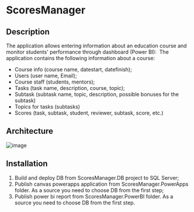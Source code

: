 # ScoresManager

## Description
The application allows entering information about an education course and monitor students' performance through dashboard (Power BI): 
The application contains the following information about a course:
- Course info (course name, datestart, datefinish);
- Users (user name, Email);
- Course staff (students, mentors);
- Tasks (task name, description, course, topic);
- Subtask (subtask name, topic, description, possible bonuses for the subtask)
- Topics for tasks (subtasks)
- Scores (task, subtask, student, reviewer, subtask, score, etc.)

## Architecture
![image](https://user-images.githubusercontent.com/46808009/117140853-e908ed80-adbe-11eb-9284-dc97f311242a.png)

## Installation
1. Build and deploy DB from ScoresManager.DB project to SQL Server;
2. Publish canvas powerapps application from ScoresManager.PowerApps folder. As a source you need to choose DB from the first step;
3. Publish power bi report from ScoresManager.PowerBI folder. As a source you need to choose DB from the first step.
